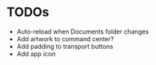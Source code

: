 # TODOs

* Auto-reload when Documents folder changes
* Add artwork to command center?
* Add padding to transport buttons
* Add app icon

